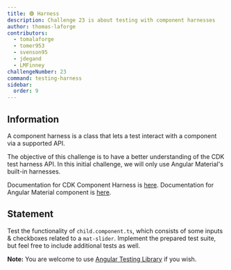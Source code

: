 ```yaml
---
title: 🟢 Harness
description: Challenge 23 is about testing with component harnesses
author: thomas-laforge
contributors:
  - tomalaforge
  - tomer953
  - svenson95
  - jdegand
  - LMFinney
challengeNumber: 23
command: testing-harness
sidebar:
  order: 9
---
```


## Information

A component harness is a class that lets a test interact with a component via a supported API.

The objective of this challenge is to have a better understanding of the CDK test harness API. In this initial challenge, we will only use Angular Material's built-in harnesses.

Documentation for CDK Component Harness is [here](https://material.angular.io/cdk/test-harnesses/overview#api-for-test-authors).
Documentation for Angular Material component is [here](https://material.angular.io/components/button/overview).

## Statement

Test the functionality of `child.component.ts`, which consists of some inputs & checkboxes related to a `mat-slider`. Implement the prepared test suite, but feel free to include additional tests as well.

**Note:** You are welcome to use [Angular Testing Library](https://testing-library.com/) if you wish.
